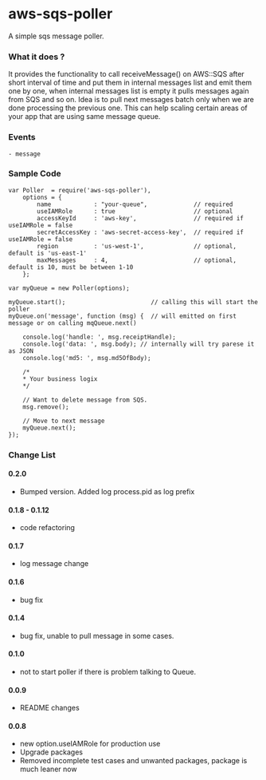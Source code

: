 aws-sqs-poller
==============

A simple sqs message poller.

### What it does ?
It provides the functionality to call receiveMessage() on AWS::SQS after short interval of time and put them in internal 
messages list and emit them one by one, when internal messages list is empty it pulls messages again from SQS and so on. 
Idea is to pull next messages batch only when we are done processing the previous one. This can help scaling certain areas of your app
that are using same message queue.

### Events
    - message
 
### Sample Code
```
var Poller  = require('aws-sqs-poller'),
    options = {
        name            : "your-queue",             // required
        useIAMRole      : true                      // optional
        accessKeyId     : 'aws-key',                // required if useIAMRole = false 
        secretAccessKey : 'aws-secret-access-key',  // required if useIAMRole = false
        region          : 'us-west-1',              // optional, default is 'us-east-1'
        maxMessages     : 4,                        // optional, default is 10, must be between 1-10 
    };

var myQueue = new Poller(options);

myQueue.start();                        // calling this will start the poller
myQueue.on('message', function (msg) {  // will emitted on first message or on calling mqQueue.next()
    
    console.log('handle: ', msg.receiptHandle);
    console.log('data: ', msg.body); // internally will try parese it as JSON
    console.log('md5: ', msg.md5OfBody); 
    
    /*
    * Your business logix
    */
      
    // Want to delete message from SQS.
    msg.remove();
                           
    // Move to next message
    myQueue.next();                     
});

```

### Change List
#### 0.2.0
- Bumped version. Added log process.pid as log prefix
#### 0.1.8 - 0.1.12
- code refactoring
#### 0.1.7
- log message change
#### 0.1.6
- bug fix
#### 0.1.4
- bug fix, unable to pull message in some cases.
#### 0.1.0
- not to start poller if there is problem talking to Queue.
#### 0.0.9
- README changes
#### 0.0.8
- new option.useIAMRole for production use
- Upgrade packages
- Removed incomplete test cases and unwanted packages, package is much leaner now